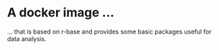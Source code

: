 # A docker image ...

... that is based on r-base and provides some basic packages useful for data analysis.
